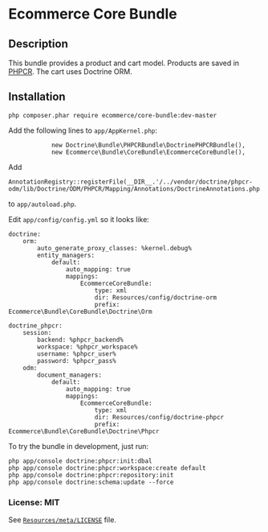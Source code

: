 # Ecommerce Core Bundle

## Description

This bundle provides a product and cart model. Products are saved in [PHPCR](http://phpcr.github.io/). The cart uses Doctrine ORM.

## Installation



    php composer.phar require ecommerce/core-bundle:dev-master

Add the following lines to ```app/AppKernel.php```:

                new Doctrine\Bundle\PHPCRBundle\DoctrinePHPCRBundle(),
                new Ecommerce\Bundle\CoreBundle\EcommerceCoreBundle(),

Add

    AnnotationRegistry::registerFile(__DIR__.'/../vendor/doctrine/phpcr-odm/lib/Doctrine/ODM/PHPCR/Mapping/Annotations/DoctrineAnnotations.php');

to ```app/autoload.php```.



Edit ```app/config/config.yml``` so it looks like:

    doctrine:
        orm:
            auto_generate_proxy_classes: %kernel.debug%
            entity_managers:
                default:
                    auto_mapping: true
                    mappings:
                        EcommerceCoreBundle:
                            type: xml
                            dir: Resources/config/doctrine-orm
                            prefix: Ecommerce\Bundle\CoreBundle\Doctrine\Orm

    doctrine_phpcr:
        session:
            backend: %phpcr_backend%
            workspace: %phpcr_workspace%
            username: %phpcr_user%
            password: %phpcr_pass%
        odm:
            document_managers:
                default:
                    auto_mapping: true
                    mappings:
                        EcommerceCoreBundle:
                            type: xml
                            dir: Resources/config/doctrine-phpcr
                            prefix: Ecommerce\Bundle\CoreBundle\Doctrine\Phpcr

To try the bundle in development, just run:

    php app/console doctrine:phpcr:init:dbal
    php app/console doctrine:phpcr:workspace:create default
    php app/console doctrine:phpcr:repository:init
    php app/console doctrine:schema:update --force


### License: MIT

See [``Resources/meta/LICENSE``](https://github.com/ecommerce/EcommerceCoreBundle/blob/master/Resources/meta/LICENSE) file.
